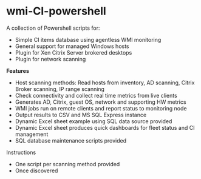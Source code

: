 # wmi-CI-powershell
A collection of Powershell scripts for:  
* Simple CI items database using agentless WMI monitoring
* General support for managed Windows hosts
* Plugin for Xen Citrix Server brokered desktops
* Plugin for network scanning

**Features**
* Host scanning methods: Read hosts from inventory,  AD scanning, Citrix Broker scanning, IP range scanning
* Check connectivity and collect real time metrics from live clients
* Generates AD, Citrix, guest OS, network and supporting HW metrics
* WMI jobs run on remote clients and report status to monitoring node
* Output results to CSV and MS SQL Express instance
* Dynamic Excel sheet example using SQL data source provided
* Dynamic Excel sheet produces quick dashboards for fleet status and CI management
* SQL database maintenance scripts provided

Instructions
* One script per scanning method provided
* Once discovered

  
